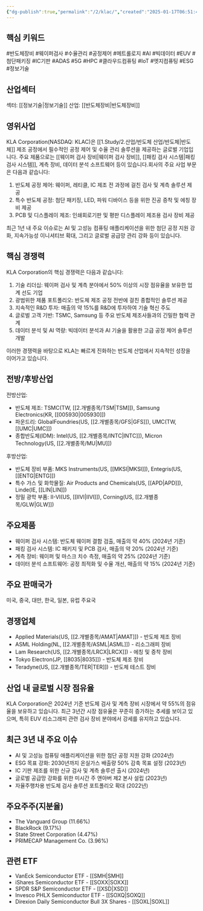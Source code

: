```yaml
---
{"dg-publish":true,"permalink":"/2/klac/","created":"2025-01-17T06:51:48.598+09:00","updated":"2025-06-03T20:05:59.770+09:00"}
---
```


## 핵심 키워드

#반도체장비 #웨이퍼검사 #수율관리 #공정제어 #메트롤로지 #AI #빅데이터 #EUV #첨단패키징 #IC기판 #ADAS #5G #HPC #클라우드컴퓨팅 #IoT #엣지컴퓨팅 #ESG #정보기술 

## 산업섹터

섹터: [[정보기술\|정보기술]]
산업: [[반도체장비\|반도체장비]]

## 영위사업

KLA Corporation(NASDAQ: KLAC)은 [[1.Study/2.산업/반도체 산업/반도체\|반도체]] 제조 공정에서 필수적인 공정 제어 및 수율 관리 솔루션을 제공하는 글로벌 기업입니다. 주요 제품으로는 [[웨이퍼 검사 장비\|웨이퍼 검사 장비]], [[패킹 검사 시스템\|패킹 검사 시스템]], 계측 장비, 데이터 분석 소프트웨어 등이 있습니다.회사의 주요 사업 부문은 다음과 같습니다:

1. 반도체 공정 제어: 웨이퍼, 레티클, IC 제조 전 과정에 걸친 검사 및 계측 솔루션 제공
2. 특수 반도체 공정: 첨단 패키징, LED, 파워 디바이스 등을 위한 진공 증착 및 에칭 장비 제공
3. PCB 및 디스플레이 제조: 인쇄회로기판 및 평판 디스플레이 제조용 검사 장비 제공

최근 1년 내 주요 이슈로는 AI 및 고성능 컴퓨팅 애플리케이션을 위한 첨단 공정 지원 강화, 지속가능성 이니셔티브 확대, 그리고 글로벌 공급망 관리 강화 등이 있습니다.

## 핵심 경쟁력

KLA Corporation의 핵심 경쟁력은 다음과 같습니다:

1. 기술 리더십: 웨이퍼 검사 및 계측 분야에서 50% 이상의 시장 점유율을 보유한 업계 선도 기업
2. 광범위한 제품 포트폴리오: 반도체 제조 공정 전반에 걸친 종합적인 솔루션 제공
3. 지속적인 R&D 투자: 매출의 약 15%를 R&D에 투자하여 기술 혁신 주도
4. 글로벌 고객 기반: TSMC, Samsung 등 주요 반도체 제조사들과의 긴밀한 협력 관계
5. 데이터 분석 및 AI 역량: 빅데이터 분석과 AI 기술을 활용한 고급 공정 제어 솔루션 개발

이러한 경쟁력을 바탕으로 KLA는 빠르게 진화하는 반도체 산업에서 지속적인 성장을 이어가고 있습니다.

## 전방/후방산업

전방산업:

- 반도체 제조: TSMC(TW, [[2.개별종목/TSM\|TSM]]), Samsung Electronics(KR, [[005930\|005930]])
- 파운드리: GlobalFoundries(US, [[2.개별종목/GFS\|GFS]]), UMC(TW, [[UMC\|UMC]])
- 종합반도체(IDM): Intel(US, [[2.개별종목/INTC\|INTC]]), Micron Technology(US, [[2.개별종목/MU\|MU]])

후방산업:

- 반도체 장비 부품: MKS Instruments(US, [[MKSI\|MKSI]]), Entegris(US, [[ENTG\|ENTG]])
- 특수 가스 및 화학물질: Air Products and Chemicals(US, [[APD\|APD]]), Linde(IE, [[LIN\|LIN]])
- 정밀 광학 부품: II-VI(US, [[IIVI\|IIVI]]), Corning(US, [[2.개별종목/GLW\|GLW]])

## 주요제품

- 웨이퍼 검사 시스템: 반도체 웨이퍼 결함 검출, 매출의 약 40% (2024년 기준)
- 패킹 검사 시스템: IC 패키지 및 PCB 검사, 매출의 약 20% (2024년 기준)
- 계측 장비: 웨이퍼 및 마스크 치수 측정, 매출의 약 25% (2024년 기준)
- 데이터 분석 소프트웨어: 공정 최적화 및 수율 개선, 매출의 약 15% (2024년 기준)

## 주요 판매국가

미국, 중국, 대만, 한국, 일본, 유럽 주요국

## 경쟁업체

- Applied Materials(US, [[2.개별종목/AMAT\|AMAT]]) - 반도체 제조 장비
- ASML Holding(NL, [[2.개별종목/ASML\|ASML]]) - 리소그래피 장비
- Lam Research(US, [[2.개별종목/LRCX\|LRCX]]) - 에칭 및 증착 장비
- Tokyo Electron(JP, [[8035\|8035]]) - 반도체 제조 장비
- Teradyne(US, [[2.개별종목/TER\|TER]]) - 반도체 테스트 장비

## 산업 내 글로벌 시장 점유율

KLA Corporation은 2024년 기준 반도체 검사 및 계측 장비 시장에서 약 55%의 점유율을 보유하고 있습니다. 최근 3년간 시장 점유율은 꾸준히 증가하는 추세를 보이고 있으며, 특히 EUV 리소그래피 관련 검사 장비 분야에서 강세를 유지하고 있습니다.

## 최근 3년 내 주요 이슈

- AI 및 고성능 컴퓨팅 애플리케이션을 위한 첨단 공정 지원 강화 (2024년)
- ESG 목표 강화: 2030년까지 온실가스 배출량 50% 감축 목표 설정 (2023년)
- IC 기판 제조를 위한 신규 검사 및 계측 솔루션 출시 (2024년)
- 글로벌 공급망 강화를 위한 미시간 주 앤아버 제2 본사 설립 (2023년)
- 자율주행차용 반도체 검사 솔루션 포트폴리오 확대 (2022년)

## 주요주주(지분율)

- The Vanguard Group (11.66%)
- BlackRock (9.17%)
- State Street Corporation (4.47%)
- PRIMECAP Management Co. (3.96%)

## 관련 ETF

- VanEck Semiconductor ETF - [[SMH\|SMH]]
- iShares Semiconductor ETF - [[SOXX\|SOXX]]
- SPDR S&P Semiconductor ETF - [[XSD\|XSD]]
- Invesco PHLX Semiconductor ETF - [[SOXQ\|SOXQ]]
- Direxion Daily Semiconductor Bull 3X Shares - [[SOXL\|SOXL]]